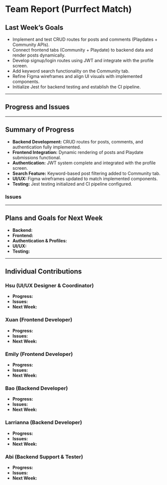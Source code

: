 # Team Report (Purrfect Match)

## Last Week’s Goals
- Implement and test CRUD routes for posts and comments (Playdates + Community APIs).  
- Connect frontend tabs (Community + Playdate) to backend data and render posts dynamically.  
- Develop signup/login routes using JWT and integrate with the profile screen.  
- Add keyword search functionality on the Community tab.  
- Refine Figma wireframes and align UI visuals with implemented components.  
- Initialize Jest for backend testing and establish the CI pipeline.  

---

## Progress and Issues


---

## Summary of Progress
- **Backend Development:** CRUD routes for posts, comments, and authentication fully implemented.  
- **Frontend Integration:** Dynamic rendering of posts and Playdate submissions functional.  
- **Authentication:** JWT system complete and integrated with the profile screen.  
- **Search Feature:** Keyword-based post filtering added to Community tab.  
- **UI/UX:** Figma wireframes updated to match implemented components.  
- **Testing:** Jest testing initialized and CI pipeline configured.  

### Issues 

---

## Plans and Goals for Next Week
- **Backend:**
- **Frontend:**
- **Authentication & Profiles:**
- **UI/UX:**
- **Testing:**

---

## Individual Contributions

### Hsu (UI/UX Designer & Coordinator)
- **Progress:**
- **Issues:**  
- **Next Week:** 

### Xuan (Frontend Developer)
- **Progress:**
- **Issues:** 
- **Next Week:**

### Emily (Frontend Developer)
- **Progress:**
- **Issues:** 
- **Next Week:** 

### Bao (Backend Developer)
- **Progress:** 
- **Issues:**
- **Next Week:**  

### Larrianna (Backend Developer)
- **Progress:** 
- **Issues:**
- **Next Week:**

### Abi (Backend Support & Tester)
- **Progress:**
- **Issues:**
- **Next Week:**
